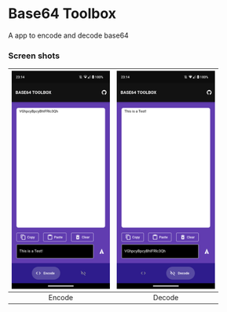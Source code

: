 # Base64 Toolbox

A app to encode and decode base64

### Screen shots

| <img src="images/encode.png" width="200"/> | <img src="images/decode.png" width="200"/> |
| :--: | :--: |
|Encode|Decode|

